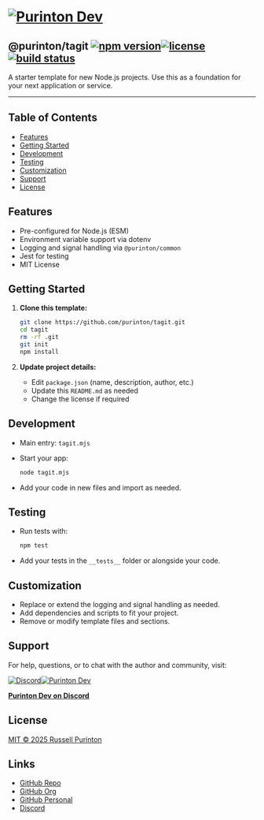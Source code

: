 # [![Purinton Dev](https://purinton.us/logos/brand.png)](https://discord.gg/QSBxQnX7PF)

## @purinton/tagit [![npm version](https://img.shields.io/npm/v/@purinton/tagit.svg)](https://www.npmjs.com/package/@purinton/tagit)[![license](https://img.shields.io/github/license/purinton/tagit.svg)](LICENSE)[![build status](https://github.com/purinton/tagit/actions/workflows/nodejs.yml/badge.svg)](https://github.com/purinton/tagit/actions)

A starter template for new Node.js projects. Use this as a foundation for your next application or service.

---

## Table of Contents

- [Features](#features)
- [Getting Started](#getting-started)
- [Development](#development)
- [Testing](#testing)
- [Customization](#customization)
- [Support](#support)
- [License](#license)

## Features

- Pre-configured for Node.js (ESM)
- Environment variable support via dotenv
- Logging and signal handling via `@purinton/common`
- Jest for testing
- MIT License

## Getting Started

1. **Clone this template:**

   ```bash
   git clone https://github.com/purinton/tagit.git
   cd tagit
   rm -rf .git
   git init
   npm install
   ```

2. **Update project details:**
   - Edit `package.json` (name, description, author, etc.)
   - Update this `README.md` as needed
   - Change the license if required

## Development

- Main entry: `tagit.mjs`
- Start your app:

  ```bash
  node tagit.mjs
  ```

- Add your code in new files and import as needed.

## Testing

- Run tests with:

  ```bash
  npm test
  ```

- Add your tests in the `__tests__` folder or alongside your code.

## Customization

- Replace or extend the logging and signal handling as needed.
- Add dependencies and scripts to fit your project.
- Remove or modify template files and sections.

## Support

For help, questions, or to chat with the author and community, visit:

[![Discord](https://purinton.us/logos/discord_96.png)](https://discord.gg/QSBxQnX7PF)[![Purinton Dev](https://purinton.us/logos/purinton_96.png)](https://discord.gg/QSBxQnX7PF)

**[Purinton Dev on Discord](https://discord.gg/QSBxQnX7PF)**

## License

[MIT © 2025 Russell Purinton](LICENSE)

## Links

- [GitHub Repo](https://github.com/purinton/tagit)
- [GitHub Org](https://github.com/purinton)
- [GitHub Personal](https://github.com/rpurinton)
- [Discord](https://discord.gg/QSBxQnX7PF)
